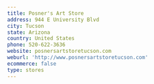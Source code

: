 ```yaml
---
title: Posner's Art Store
address: 944 E University Blvd
city: Tucson
state: Arizona
country: United States
phone: 520-622-3636
website: posnersartstoretucson.com
weburl: 'http://www.posnersartstoretucson.com'
ecommerce: false
type: stores
---
```


